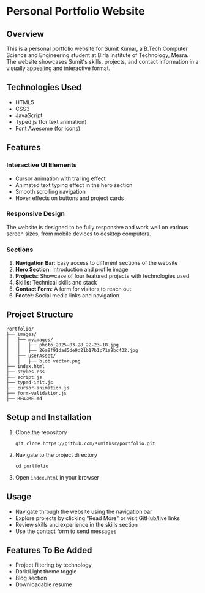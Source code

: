 # Personal Portfolio Website

## Overview
This is a personal portfolio website for Sumit Kumar, a B.Tech Computer Science and Engineering student at Birla Institute of Technology, Mesra. The website showcases Sumit's skills, projects, and contact information in a visually appealing and interactive format.

## Technologies Used
- HTML5
- CSS3
- JavaScript
- Typed.js (for text animation)
- Font Awesome (for icons)

## Features

### Interactive UI Elements
- Cursor animation with trailing effect
- Animated text typing effect in the hero section
- Smooth scrolling navigation
- Hover effects on buttons and project cards

### Responsive Design
The website is designed to be fully responsive and work well on various screen sizes, from mobile devices to desktop computers.

### Sections
1. **Navigation Bar**: Easy access to different sections of the website
2. **Hero Section**: Introduction and profile image
3. **Projects**: Showcase of four featured projects with technologies used
4. **Skills**: Technical skills and stack
5. **Contact Form**: A form for visitors to reach out
6. **Footer**: Social media links and navigation

## Project Structure
```
Portfolio/
├── images/
│   ├── myimages/
│   │   ├── photo_2025-03-28_22-23-18.jpg
│   │   ├── 26a8f91dad5de9d21b17b1c71a9bc432.jpg
│   ├── userAsset/
│   │   ├── blob vector.png
├── index.html
├── styles.css
├── script.js
├── typed-init.js
├── cursor-animation.js
├── form-validation.js
├── README.md
```

## Setup and Installation
1. Clone the repository
   ```
   git clone https://github.com/sumitksr/portfolio.git
   ```
2. Navigate to the project directory
   ```
   cd portfolio
   ```
3. Open `index.html` in your browser

## Usage
- Navigate through the website using the navigation bar
- Explore projects by clicking "Read More" or visit GitHub/live links
- Review skills and experience in the skills section
- Use the contact form to send messages

## Features To Be Added
- Project filtering by technology
- Dark/Light theme toggle
- Blog section
- Downloadable resume

